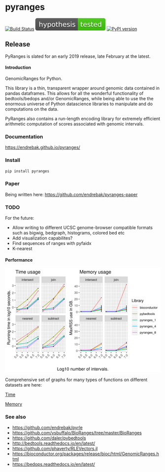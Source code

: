 # pyranges

[![Build Status](https://travis-ci.org/biocore-ntnu/pyranges.svg?branch=master)](https://travis-ci.org/biocore-ntnu/pyranges) [![hypothesis tested](graphs/hypothesis-tested-brightgreen.svg)](http://hypothesis.readthedocs.io/) [![PyPI version](https://badge.fury.io/py/pyranges.svg)](https://badge.fury.io/py/pyranges)


## Release

PyRanges is slated for an early 2019 release, late February at the latest.

#### Introduction

GenomicRanges for Python.

This library is a thin, transparent wrapper around genomic data contained in
pandas dataframes. This allows for all the wonderful functionality of
bedtools/bedops and/or GenomicRanges, while being able to use the the enormous
universe of Python datascience libraries to manipulate and do computations on
the data.

PyRanges also contains a run-length encoding library for extremely efficient
arithmetic computation of scores associated with genomic intervals.


### Documentation

https://endrebak.github.io/pyranges/


### Install

```bash
pip install pyranges
```

### Paper

Being written here: https://github.com/endrebak/pyranges-paper

### TODO

For the future:

* Allow writing to different UCSC genome-browser compatible formats such as
  bigwig, bedgraph, histograms, colored bed etc
* Add visualization capabilites?
* Find sequences of ranges with pyfaidx
* K-nearest


#### Performance


<img src="./graphs/main_paper_annotation_binary.png" />

Comprehensive set of graphs for many types of functions on different datasets are here:

[Time](https://github.com/endrebak/pyranges-paper/blob/master/supplementary_paper/time.md)

[Memory](https://github.com/endrebak/pyranges-paper/blob/master/supplementary_paper/memory.md)


### See also

* https://github.com/endrebak/pyrle
* https://github.com/vsbuffalo/BioRanges/tree/master/BioRanges
* https://github.com/daler/pybedtools
* http://bedtools.readthedocs.io/en/latest/
* https://github.com/phaverty/RLEVectors.jl
* https://bioconductor.org/packages/release/bioc/html/GenomicRanges.html
* https://bedops.readthedocs.io/en/latest/
